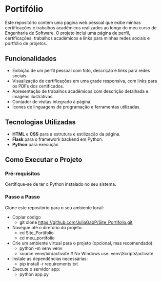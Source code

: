 # Portifólio

Este repositório contém uma página web pessoal que exibe minhas certificações e trabalhos acadêmicos realizados ao longo do meu curso de Engenharia de Software. O projeto inclui uma página de perfil, certificações, trabalhos acadêmicos e links para minhas redes sociais e portfólio de projetos.

## Funcionalidades

- Exibição de um perfil pessoal com foto, descrição e links para redes sociais.
- Visualização de certificações em uma grade responsiva, com links para os PDFs dos certificados.
- Apresentação de trabalhos acadêmicos com descrição detalhada e imagens ilustrativas.
- Contador de visitas integrado à página.
- Ícones de linguagens de programação e ferramentas utilizadas.

## Tecnologias Utilizadas

- **HTML** e **CSS** para a estrutura e estilização da página.
- **Flask** para o framework backend em Python.
- **Python** para execução

## Como Executar o Projeto
### Pré-requisitos

Certifique-se de ter o Python instalado no seu sistema.
### Passo a Passo
Clone este repositório para o seu ambiente local:
- Copiar código
  - git clone https://github.com/JuliaGabP/Site_Portifolio.git
- Navegue até o diretório do projeto:
  - cd Site_Portifolio
  - cd meu_portifolio
- Crie um ambiente virtual para o projeto (opcional, mas recomendado):
  - python -m venv venv
  - source venv/bin/activate  # No Windows use: venv\Scripts\activate
- Instale as dependências necessárias:
  - pip install -r requirements.txt
- Execute o servidor app:
  - python app.py
